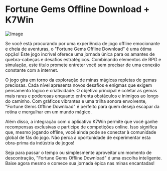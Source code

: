 # Fortune Gems Offline Download + K7Win

![Image](https://github.com/user-attachments/assets/b9de9dee-b60e-46a0-9e49-3c6ca594ed6f)

Se você está procurando por uma experiência de jogo offline emocionante e cheia de aventuras, o "Fortune Gems Offline Download" é uma ótima opção! Este jogo incrível oferece uma jornada única para os amantes de quebra-cabeças e desafios estratégicos. Combinando elementos de RPG e simulação, este título promete entreter você sem precisar de uma conexão constante com a internet.

O jogo gira em torno da exploração de minas mágicas repletas de gemas preciosas. Cada nível apresenta novos desafios e enigmas que exigem pensamento lógico e criatividade. O objetivo principal é coletar as gemas mais raras e poderosas enquanto enfrenta obstáculos e inimigos ao longo do caminho. Com gráficos vibrantes e uma trilha sonora envolvente, "Fortune Gems Offline Download" é perfeito para quem deseja escapar da rotina e mergulhar em um mundo mágico.

Além disso, a integração com o aplicativo K7Win permite que você ganhe recompensas exclusivas e participe de competições online. Isso significa que, mesmo jogando offline, você ainda pode se conectar à comunidade global de fãs do jogo. Não perca a oportunidade de experimentar esta obra-prima da indústria de jogos!

Seja para passar o tempo ou simplesmente aproveitar um momento de descontração, "Fortune Gems Offline Download" é uma escolha inteligente. Baixe agora mesmo e comece sua jornada épica nas minas encantadas!